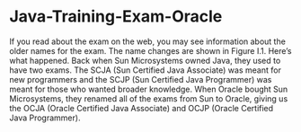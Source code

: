 # Java-Training-Exam-Oracle
If you read about the exam on the web, you may see information about the older 
names for the exam. The name changes are shown in Figure I.1. Here’s what happened. 
Back when Sun Microsystems owned Java, they used to have two exams. The SCJA (Sun 
Certified Java Associate) was meant for new programmers and the SCJP (Sun Certified Java 
Programmer) was meant for those who wanted broader knowledge. When Oracle bought 
Sun Microsystems, they renamed all of the exams from Sun to Oracle, giving us the OCJA 
(Oracle Certified Java Associate) and OCJP (Oracle Certified Java Programmer).

